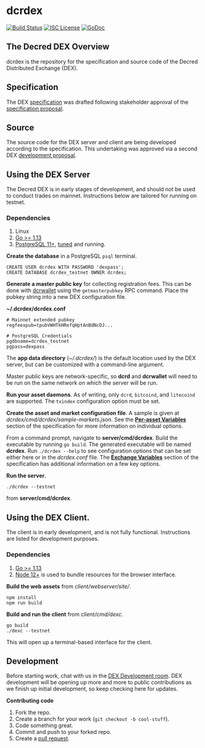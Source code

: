 dcrdex
======

[![Build Status](https://github.com/decred/dcrdex/workflows/Build%20and%20Test/badge.svg)](https://github.com/decred/dcrdex/actions)
[![ISC License](https://img.shields.io/badge/license-ISC-blue.svg)](http://copyfree.org)
[![GoDoc](https://img.shields.io/badge/godoc-reference-blue.svg)](https://godoc.org/decred.org/dcrdex)

## The Decred DEX Overview

dcrdex is the repository for the specification and source code of the Decred
Distributed Exchange (DEX).

## Specification

The DEX [specification](spec/README.mediawiki) was drafted following stakeholder
approval of the [specification proposal](https://proposals.decred.org/proposals/a4f2a91c8589b2e5a955798d6c0f4f77f2eec13b62063c5f4102c21913dcaf32).

## Source

The source code for the DEX server and client are being developed according to
the specification. This undertaking was approved via a second DEX [development proposal](https://proposals.decred.org/proposals/417607aaedff2942ff3701cdb4eff76637eca4ed7f7ba816e5c0bd2e971602e1).

## Using the DEX Server

The Decred DEX is in early stages of development, and should not be used to
conduct trades on mainnet. Instructions below are tailored for running on
testnet.

### Dependencies

1. Linux
2. [Go >= 1.13](https://golang.org/doc/install)
3. [PostgreSQL 11+](https://www.postgresql.org/download/), [tuned](https://pgtune.leopard.in.ua/) and running.

**Create the database** in a PostgreSQL `psql` terminal.

```
CREATE USER dcrdex WITH PASSWORD 'dexpass';
CREATE DATABASE dcrdex_testnet OWNER dcrdex;
```

**Generate a master public key** for collecting registration fees. This can be
done with [dcrwallet](https://github.com/decred/dcrwallet) using the
`getmasterpubkey` RPC command. Place the pubkey string into a new DEX
configuration file.

**~/.dcrdex/dcrdex.conf**
```
# Mainnet extended pubkey
regfeexpub=tpubVWHTkHRefqHptAnBdNcDJ...

# PostgreSQL Credentials
pgdbname=dcrdex_testnet
pgpass=dexpass
```

The **app data directory** (*~/.dcrdex/*) is the default location used by the
DEX server, but can be customized with a command-line argument.

Master public keys are network-specific, so **dcrd** and **dcrwallet** will need
to be run on the same network on which the server will be run.

**Run your asset daemons**. As of writing, only `dcrd`, `bitcoind`, and
`litecoind` are supported. The `txindex` configuration option must be set.

**Create the asset and market configuration file**. A sample is given at
*dcrdex/cmd/dcrdex/sample-markets.json*. See the
[**Per-asset Variables**](spec/admin.mediawiki) section of the specification for
more information on individual options.

From a command prompt, navigate to **server/cmd/dcrdex**. Build the executable
by running `go build`. The generated executable will be named **dcrdex**. Run
`./dcrdex --help` to see configuration options that can be set either here or
in the *dcrdex.conf* file. The
[**Exchange Variables**](spec/admin.mediawiki) section of the specification has
additional information on a few key options.

**Run the server.**

`./dcrdex --testnet`

from **server/cmd/dcrdex**.

## Using the DEX Client.

The client is in early development, and is not fully functional. Instructions
are listed for development purposes.

### Dependencies

1. [Go >= 1.13](https://golang.org/doc/install)
2. [Node 12+](https://docs.npmjs.com/downloading-and-installing-node-js-and-npm) is used to bundle resources for the browser interface.

**Build the web assets** from *client/webserver/site/*.

```
npm install
npm run build
```

**Build and run the client** from *client/cmd/dexc*.

```
go build
./dexc --testnet
```

This will open up a terminal-based interface for the client.

## Development

Before starting work, chat with us in the
[DEX Development room](https://matrix.to/#/!EzTSRQITaqHuFBDFhM:decred.org?via=decred.org&via=matrix.org&via=zettaport.com).
DEX development will be opening up more and more to public contributions as we
finish up initial development, so keep checking here for updates.

**Contributing code**
1. Fork the repo.
2. Create a branch for your work (`git checkout -b cool-stuff`).
3. Code something great.
4. Commit and push to your forked repo.
5. Create a [pull request](https://github.com/decred/dcrdex/compare).
